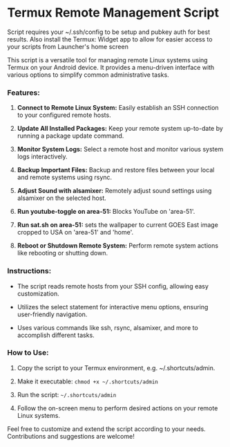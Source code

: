# Termux Remote Management Script

Script requires your ~/.ssh/config to be setup and pubkey auth for best results. Also install the Termux: Widget app to allow for easier access to your scripts from Launcher's home screen

This script is a versatile tool for managing remote Linux systems using Termux on your Android device. It provides a menu-driven interface with various options to simplify common administrative tasks.

### Features:
1. **Connect to Remote Linux System:** Easily establish an SSH connection to your configured remote hosts.

2. **Update All Installed Packages:** Keep your remote system up-to-date by running a package update command.

3. **Monitor System Logs:** Select a remote host and monitor various system logs interactively.

4. **Backup Important Files:** Backup and restore files between your local and remote systems using rsync.

5. **Adjust Sound with alsamixer:** Remotely adjust sound settings using alsamixer on the selected host.

6. **Run youtube-toggle on area-51:** Blocks YouTube on 'area-51'.

7. **Run sat.sh on area-51:** sets the wallpaper to current GOES East image cropped to USA on 'area-51' and 'home'.

8. **Reboot or Shutdown Remote System:** Perform remote system actions like rebooting or shutting down.

### Instructions:
- The script reads remote hosts from your SSH config, allowing easy customization.

- Utilizes the select statement for interactive menu options, ensuring user-friendly navigation.

- Uses various commands like ssh, rsync, alsamixer, and more to accomplish different tasks.

### How to Use:
1. Copy the script to your Termux environment, e.g. ~/.shortcuts/admin.

2. Make it executable: `chmod +x ~/.shortcuts/admin`

3. Run the script: `~/.shortcuts/admin`

4. Follow the on-screen menu to perform desired actions on your remote Linux systems.

Feel free to customize and extend the script according to your needs. Contributions and suggestions are welcome!
